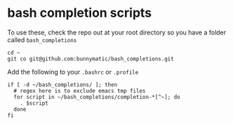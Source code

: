 # bash completion scripts

To use these, check the repo out at your root directory so you have
a folder called `bash_completions`

```shell
cd ~
git co git@github.com:bunnymatic/bash_completions.git
```

Add the following to your `.bashrc` or `.profile`

```shell
if [ -d ~/bash_completions/ ]; then
  # regex here is to exclude emacs tmp files
  for script in ~/bash_completions/completion-*[^~]; do
    . $script
  done
fi
```

